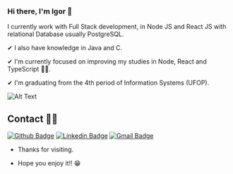 ### Hi there, I'm Igor 👋
I currently work with Full Stack development, in Node JS and React JS with relational Database usually PostgreSQL.

✔ I also have knowledge in Java and C.

✔ I'm currently focused on improving my studies in Node, React and TypeScript 👨‍💻.

✔ I'm graduating from the 4th period of Information Systems (UFOP).

![Alt Text](https://media.giphy.com/media/ZVik7pBtu9dNS/giphy.gif)

<!-- <br>

<div style="display: flex; flex-direction: column; align-items:center; justify-content: center; flex-wrap: wrap; align-content: center;">
  <img style="flex: 1; width: 100%; max-width: 500px; margin: 5px" src="https://github-readme-stats.vercel.app/api?username=IgorVVieira&hide=html&count_private=true&show_icons=true&theme=dracula" />
</div>

<br> -->
 
## Contact 👨‍💻
[![Github Badge](https://img.shields.io/badge/-Github-000?style=flat-square&logo=Github&logoColor=white&link=link_do_seu_perfil_no_github)](https://github.com/IgorVVieira)
[![Linkedin Badge](https://img.shields.io/badge/-LinkedIn-blue?style=flat-square&logo=Linkedin&logoColor=white&link=link_do_seu_perfil_no_linkedin)](https://www.linkedin.com/in/igor-vitor-vieira-8200b7186/)
[![Gmail Badge](https://img.shields.io/badge/-Gmail-c14438?style=flat-square&logo=Gmail&logoColor=white&link=mailto:seu_email)](mailto:igor.gutoo63@gmail.com)
 
- Thanks for visiting. 
 
- Hope you enjoy it!! 😁

